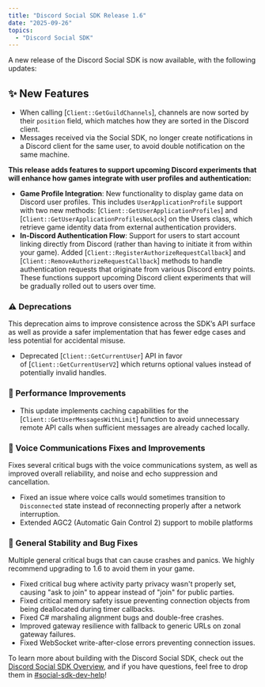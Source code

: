 ```yaml
---
title: "Discord Social SDK Release 1.6"
date: "2025-09-26"
topics:
  - "Discord Social SDK"
---
```


A new release of the Discord Social SDK is now available, with the following updates:

## ✨ New Features

- When calling [`Client::GetGuildChannels`], channels are now sorted by their `position` field, which matches how they are sorted in the Discord client.
- Messages received via the Social SDK, no longer create notifications in a Discord client for the same user, to avoid double notification on the same machine.

**This release adds features to support upcoming Discord experiments that will enhance how games integrate with user profiles and authentication:**

- **Game Profile Integration**: New functionality to display game data on Discord user profiles. This includes `UserApplicationProfile` support with two new methods: [`Client::GetUserApplicationProfiles`] and [`Client::GetUserApplicationProfilesNoLock`] on the Users class, which retrieve game identity data from external authentication providers.
- **In-Discord Authentication Flow**: Support for users to start account linking directly from Discord (rather than having to initiate it from within your game). Added [`Client::RegisterAuthorizeRequestCallback`] and [`Client::RemoveAuthorizeRequestCallback`] methods to handle authentication requests that originate from various Discord entry points. These functions support upcoming Discord client experiments that will be gradually rolled out to users over time.

### ⚠️ Deprecations

This deprecation aims to improve consistence across the SDK’s API surface as well as provide a safer implementation that has fewer edge cases and less potential for accidental misuse.

- Deprecated [`Client::GetCurrentUser`] API in favor of [`Client::GetCurrentUserV2`] which returns optional values instead of potentially invalid handles.

### 🚀 Performance Improvements

- This update implements caching capabilities for the [`Client::GetUserMessagesWithLimit`] function to avoid unnecessary remote API calls when sufficient messages are already cached locally.

### 🎤 Voice Communications Fixes and Improvements

Fixes several critical bugs with the voice communications system, as well as improved overall reliability, and noise and echo suppression and cancellation.

- Fixed an issue where voice calls would sometimes transition to `Disconnected` state instead of reconnecting properly after a network interruption.
- Extended AGC2 (Automatic Gain Control 2) support to mobile platforms

### 🐛 General Stability and Bug Fixes

Multiple general critical bugs that can cause crashes and panics. We highly recommend upgrading to 1.6 to avoid them in your game.

- Fixed critical bug where activity party privacy wasn't properly set, causing "ask to join" to appear instead of "join" for public parties.
- Fixed critical memory safety issue preventing connection objects from being deallocated during timer callbacks.
- Fixed C# marshaling alignment bugs and double-free crashes.
- Improved gateway resilience with fallback to generic URLs on zonal gateway failures.
- Fixed WebSocket write-after-close errors preventing connection issues.

To learn more about building with the Discord Social SDK, check out the [Discord Social SDK Overview](https://discord.com/developers/docs/discord-social-sdk/overview), and if you have questions, feel free to drop them in [#social-sdk-dev-help](https://discord.com/channels/613425648685547541/1350223314307776592)!